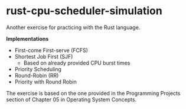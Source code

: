 # rust-cpu-scheduler-simulation
Another exercise for practicing with the Rust language. 

**Implementations**
- First-come First-serve (FCFS)
- Shortest Job First (SJF)
  - Based on already provided CPU burst times
- Priority Scheduling
- Round-Robin (RR) 
- Priority with Round Robin

The exercise is based on the one provided in the Programming Projects section of Chapter 05 in Operating System Concepts. 
